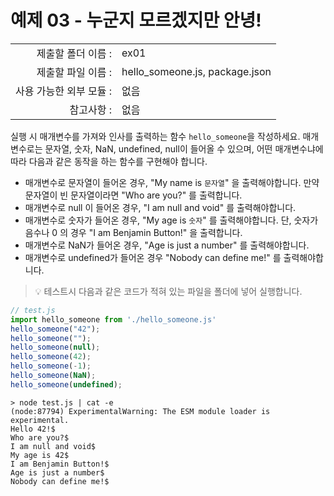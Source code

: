 # 예제 03 - 누군지 모르겠지만 안녕!

|                      |                    |
| --------------------:| ------------------ |
|   제출할 폴더 이름 :     |  ex01              |
|   제출할 파일 이름 :     |  hello_someone.js, package.json  |
|   사용 가능한 외부 모듈 : |  없음               |
|   참고사항 :           |  없음                |

실행 시 매개변수를 가져와 인사를 출력하는 함수 `hello_someone`을 작성하세요. 매개변수로는 문자열, 숫자, NaN, undefined, null이 들어올 수 있으며, 어떤 매개변수냐에 따라 다음과 같은 동작을 하는 함수를 구현해야 합니다.

- 매개변수로 문자열이 들어온 경우, "My name is `문자열`" 을 출력해야합니다. 만약 문자열이 빈 문자열이라면 "Who are you?" 를 출력합니다.
- 매개변수로 null 이 들어온 경우, "I am null and void" 를 출력해야합니다.
- 매개변수로 숫자가 들어온 경우, "My age is `숫자`" 를 출력해야합니다. 단, 숫자가 음수나 0 의 경우 "I am Benjamin Button!" 을 출력합니다.
- 매개변수로 NaN가 들어온 경우, "Age is just a number" 를 출력해야합니다.
- 매개변수로 undefined가 들어온 경우 "Nobody can define me!" 를 출력해야합니다.

> 💡 테스트시 다음과 같은 코드가 적혀 있는 파일을 폴더에 넣어 실행합니다.
```javascript
// test.js
import hello_someone from './hello_someone.js'
hello_someone("42");
hello_someone("");
hello_someone(null);
hello_someone(42);
hello_someone(-1);
hello_someone(NaN);
hello_someone(undefined);
```
```console
> node test.js | cat -e
(node:87794) ExperimentalWarning: The ESM module loader is experimental.
Hello 42!$
Who are you?$
I am null and void$
My age is 42$
I am Benjamin Button!$
Age is just a number$
Nobody can define me!$
```